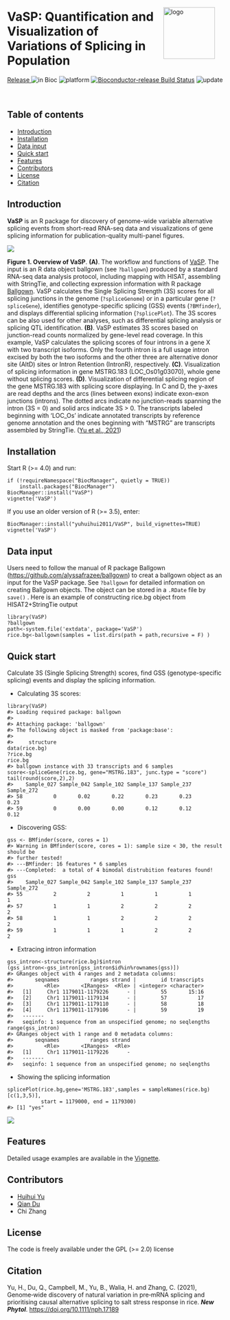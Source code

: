 <img src="README_files/VaSP_logo_s.jpg" align='right' alt="logo" width="120" 
 style="vertical-align:middle;margin:20px" />

# VaSP: Quantification and Visualization of Variations of Splicing in Population 

<!-- badges: start -->
[ Release ](http://bioconductor.org/packages/release/bioc/html/VaSP.html) ![in Bioc](http://bioconductor.org/shields/years-in-bioc/VaSP.svg) ![platform](http://bioconductor.org/shields/availability/3.14/VaSP.svg) [![Bioconductor-release Build Status](http://bioconductor.org/shields/build/release/bioc/VaSP.svg)](http://bioconductor.org/checkResults/release/bioc-LATEST/VaSP) ![update](http://bioconductor.org/shields/lastcommit/release/bioc/VaSP.svg) 
<!-- badges: end -->

<br>

## Table of contents
- [Introduction](#introduction)
- [Installation](#installation)
- [Data input](#data-input)
- [Quick start](#quick-start)
- [Features](#features)
- [Contributors](#contributors)
- [License](#license)
- [Citation](#citation)


## Introduction

**VaSP** is an R package for discovery of genome-wide variable alternative splicing events from short-read RNA-seq data and visualizations of gene splicing information for publication-quality multi-panel figures.

![](README_files/VaSP.png)

**Figure 1. Overview of VaSP**. **(A)**. The workflow and functions of [VaSP](https://github.com/yuhuihui2011/VaSP). The input is an R data object ballgown (see `?ballgown`) produced by a standard RNA-seq data analysis protocol, including mapping with HISAT, assembling with StringTie, and collecting expression information with R package [Ballgown](https://github.com/alyssafrazee/ballgown). VaSP calculates the Single Splicing Strength (3S) scores for all splicing junctions in the genome (`?spliceGenome`) or in a particular gene (`?spliceGene`), identifies genotype-specific splicing (GSS) events (`?BMfinder`), and displays differential splicing information (`?splicePlot`). The 3S scores can be also used for other analyses, such as differential splicing analysis or splicing QTL identification. **(B)**. VaSP estimates 3S scores based on junction-read counts normalized by gene-level read coverage. In this example, VaSP calculates the splicing scores of four introns in a gene X with two transcript isoforms. Only the fourth intron is a full usage intron excised by both the two isoforms and the other three are alternative donor site (AltD) sites or Intron Retention (IntronR), respectively. **(C)**. Visualization of splicing information in gene MSTRG.183 (LOC_Os01g03070), whole gene without splicing scores. **(D)**. Visualization of differential splicing region of the gene MSTRG.183 with splicing score displaying. In C and D, the y-axes are read depths and the arcs (lines between exons) indicate exon-exon junctions (introns). The dotted arcs indicate no junction-reads spanning the intron (3S = 0) and solid arcs indicate 3S > 0. The transcripts labeled beginning with ‘LOC_Os’ indicate annotated transcripts by reference genome annotation and the ones beginning with “MSTRG” are transcripts assembled by StringTie. ([Yu et al., 2021](#citation))

## Installation

Start R (>= 4.0) and run:

```{r,eval=FALSE}
if (!requireNamespace("BiocManager", quietly = TRUE))
    install.packages("BiocManager")
BiocManager::install("VaSP")
vignette('VaSP')
```

If you use an older version of R (>= 3.5), enter:

```{r,eval=FALSE}
BiocManager::install("yuhuihui2011/VaSP", build_vignettes=TRUE)
vignette('VaSP')
```

## Data input

Users need to follow the manual of R package Ballgown (<https://github.com/alyssafrazee/ballgown>) to creat a ballgown object as an input for the VaSP package. See `?ballgown` for detailed information on creating Ballgown objects. The object can be stored in a `.RDate` file by `save()` . Here is an example of constructing rice.bg object from HISAT2+StringTie output

```{r,eval=FALSE}
library(VaSP)
?ballgown
path<-system.file('extdata', package='VaSP')
rice.bg<-ballgown(samples = list.dirs(path = path,recursive = F) )
```

## Quick start

Calculate 3S (Single Splicing Strength) scores, find GSS (genotype-specific splicing) events and display the splicing information.

-   Calculating 3S scores:

<!-- -->

    library(VaSP)
    #> Loading required package: ballgown
    #> 
    #> Attaching package: 'ballgown'
    #> The following object is masked from 'package:base':
    #> 
    #>     structure
    data(rice.bg)
    ?rice.bg
    rice.bg
    #> ballgown instance with 33 transcripts and 6 samples
    score<-spliceGene(rice.bg, gene="MSTRG.183", junc.type = "score")
    tail(round(score,2),2)
    #>    Sample_027 Sample_042 Sample_102 Sample_137 Sample_237 Sample_272
    #> 58          0       0.02       0.22       0.23       0.23       0.23
    #> 59          0       0.00       0.00       0.12       0.12       0.12

-   Discovering GSS:

<!-- -->

    gss <- BMfinder(score, cores = 1) 
    #> Warning in BMfinder(score, cores = 1): sample size < 30, the result should be
    #> further tested!
    #> ---BMfinder: 16 features * 6 samples
    #> ---Completed:  a total of 4 bimodal distrubition features found!
    gss
    #>    Sample_027 Sample_042 Sample_102 Sample_137 Sample_237 Sample_272
    #> 55          2          2          1          1          1          1
    #> 57          1          1          2          2          2          2
    #> 58          1          1          2          2          2          2
    #> 59          1          1          1          2          2          2

-   Extracing intron information

<!-- -->

    gss_intron<-structure(rice.bg)$intron
    (gss_intron<-gss_intron[gss_intron$id%in%rownames(gss)])
    #> GRanges object with 4 ranges and 2 metadata columns:
    #>       seqnames          ranges strand |        id transcripts
    #>          <Rle>       <IRanges>  <Rle> | <integer> <character>
    #>   [1]     Chr1 1179011-1179226      - |        55       15:16
    #>   [2]     Chr1 1179011-1179134      - |        57          17
    #>   [3]     Chr1 1179011-1179110      - |        58          18
    #>   [4]     Chr1 1179011-1179106      - |        59          19
    #>   -------
    #>   seqinfo: 1 sequence from an unspecified genome; no seqlengths
    range(gss_intron)
    #> GRanges object with 1 range and 0 metadata columns:
    #>       seqnames          ranges strand
    #>          <Rle>       <IRanges>  <Rle>
    #>   [1]     Chr1 1179011-1179226      -
    #>   -------
    #>   seqinfo: 1 sequence from an unspecified genome; no seqlengths

-   Showing the splicing information

<!-- -->

    splicePlot(rice.bg,gene='MSTRG.183',samples = sampleNames(rice.bg)[c(1,3,5)],
               start = 1179000, end = 1179300)
    #> [1] "yes"
![](README_files/splicePlot-1.png)

## Features

Detailed usage examples are available in the [Vignette](README_files/VaSP.md).

## Contributors

* [Huihui Yu](https://github.com/yuhuihui2011)
* [Qian Du](https://github.com/purod)
* Chi Zhang
  
## License

The code is freely available under the GPL (>= 2.0) license

## Citation

Yu, H., Du, Q., Campbell, M., Yu, B., Walia, H. and Zhang, C. (2021), 
Genome‐wide discovery of natural variation in pre‐mRNA splicing and prioritising
causal alternative splicing to salt stress response in rice. ***New Phytol***.
https://doi.org/10.1111/nph.17189
<br />
<br />

